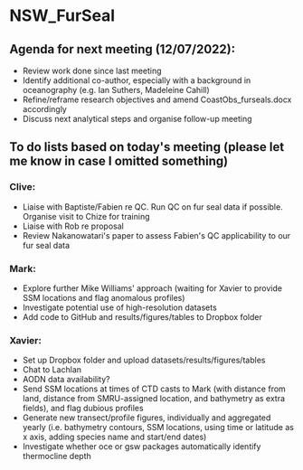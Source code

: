 # NSW_FurSeal

## Agenda for next meeting (12/07/2022):

  *   Review work done since last meeting
  *   Identify additional co-author, especially with a background in oceanography (e.g. Ian Suthers, Madeleine Cahill)
  *   Refine/reframe research objectives and amend CoastObs_furseals.docx accordingly
  *   Discuss next analytical steps and organise follow-up meeting


## To do lists based on today's meeting (please let me know in case I omitted something)

### Clive: 

  *   Liaise with Baptiste/Fabien re QC. Run QC on fur seal data if possible. Organise visit to Chize for training
  *   Liaise with Rob re proposal
  *   Review Nakanowatari's paper to assess Fabien's QC applicability to our fur seal data

### Mark:

  *   Explore further Mike Williams' approach (waiting for Xavier to provide SSM locations and flag anomalous profiles)
  *   Investigate potential use of high-resolution datasets
  *   Add code to GitHub and results/figures/tables to Dropbox folder

### Xavier:

  *   Set up Dropbox folder and upload datasets/results/figures/tables
  *   Chat to Lachlan
  *   AODN data availability?
  *   Send SSM locations at times of CTD casts to Mark (with distance from land, distance from SMRU-assigned location, and bathymetry as extra fields), and flag dubious profiles
  *   Generate new transect/profile figures, individually and aggregated yearly (i.e. bathymetry contours, SSM locations, using time or latitude as x axis, adding species name and start/end dates)
  *   Investigate whether oce or gsw packages automatically identify thermocline depth